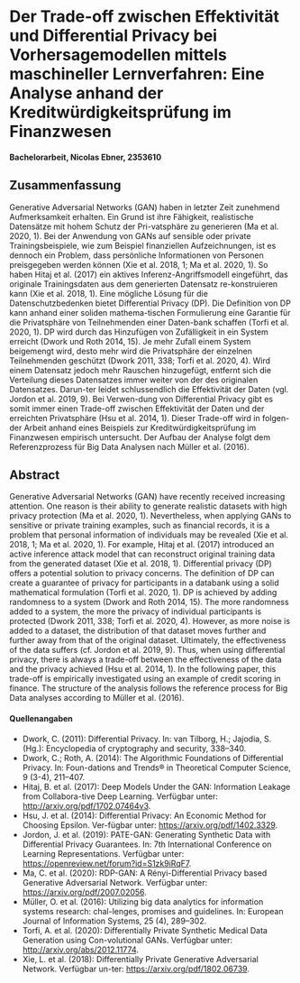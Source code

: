 # Der Trade-off zwischen Effektivität und Differential Privacy bei Vorhersagemodellen mittels maschineller Lernverfahren: Eine Analyse anhand der Kreditwürdigkeitsprüfung im Finanzwesen
#### Bachelorarbeit, Nicolas Ebner, 2353610


## Zusammenfassung

Generative Adversarial Networks (GAN) haben in letzter Zeit zunehmend Aufmerksamkeit erhalten. Ein Grund ist ihre Fähigkeit, realistische Datensätze mit hohem Schutz der Pri-vatsphäre zu generieren (Ma et al. 2020, 1). Bei der Anwendung von GANs auf sensible oder private Trainingsbeispiele, wie zum Beispiel finanziellen Aufzeichnungen, ist es dennoch ein Problem, dass persönliche Informationen von Personen preisgegeben werden können (Xie et al. 2018, 1; Ma et al. 2020, 1). So haben Hitaj et al. (2017) ein aktives Inferenz-Angriffsmodell eingeführt, das originale Trainingsdaten aus dem generierten Datensatz re-konstruieren kann (Xie et al. 2018, 1). Eine mögliche Lösung für die Datenschutzbedenken bietet Differential Privacy (DP). Die Definition von DP kann anhand einer soliden mathema-tischen Formulierung eine Garantie für die Privatsphäre von Teilnehmenden einer Daten-bank schaffen (Torfi et al. 2020, 1). DP wird durch das Hinzufügen von Zufälligkeit in ein System erreicht (Dwork und Roth 2014, 15). Je mehr Zufall einem System beigemengt wird, desto mehr wird die Privatsphäre der einzelnen Teilnehmenden geschützt (Dwork 2011, 338; Torfi et al. 2020, 4). Wird einem Datensatz jedoch mehr Rauschen hinzugefügt, entfernt sich die Verteilung dieses Datensatzes immer weiter von der des originalen Datensatzes. Darun-ter leidet schlussendlich die Effektivität der Daten (vgl. Jordon et al. 2019, 9). Bei Verwen-dung von Differential Privacy gibt es somit immer einen Trade-off zwischen Effektivität der Daten und der erreichten Privatsphäre (Hsu et al. 2014, 1). Dieser Trade-off wird in folgen-der Arbeit anhand eines Beispiels zur Kreditwürdigkeitsprüfung im Finanzwesen empirisch untersucht. Der Aufbau der Analyse folgt dem Referenzprozess für Big Data Analysen nach Müller et al. (2016).


## Abstract

Generative Adversarial Networks (GAN) have recently received increasing attention. One reason is their ability to generate realistic datasets with high privacy protection (Ma et al. 2020, 1). Nevertheless, when applying GANs to sensitive or private training examples, such as financial records, it is a problem that personal information of individuals may be revealed (Xie et al. 2018, 1; Ma et al. 2020, 1). For example, Hitaj et al. (2017) introduced an active inference attack model that can reconstruct original training data from the generated dataset (Xie et al. 2018, 1). Differential privacy (DP) offers a potential solution to privacy concerns. The definition of DP can create a guarantee of privacy for participants in a databank using a solid mathematical formulation (Torfi et al. 2020, 1). DP is achieved by adding randomness to a system (Dwork and Roth 2014, 15). The more randomness added to a system, the more the privacy of individual participants is protected (Dwork 2011, 338; Torfi et al. 2020, 4). However, as more noise is added to a dataset, the distribution of that dataset moves further and further away from that of the original dataset. Ultimately, the effectiveness of the data suffers (cf. Jordon et al. 2019, 9). Thus, when using differential privacy, there is always a trade-off between the effectiveness of the data and the privacy achieved (Hsu et al. 2014, 1). In the following paper, this trade-off is empirically investigated using an example of credit scoring in finance. The structure of the analysis follows the reference process for Big Data analyses according to Müller et al. (2016).



#### Quellenangaben
- Dwork, C. (2011): Differential Privacy. In: van Tilborg, H.; Jajodia, S. (Hg.): Encyclopedia of cryptography and security, 338–340.
- Dwork, C.; Roth, A. (2014): The Algorithmic Foundations of Differential Privacy. In: Foun-dations and Trends® in Theoretical Computer Science, 9 (3-4), 211–407.
- Hitaj, B. et al. (2017): Deep Models Under the GAN: Information Leakage from Collabora-tive Deep Learning. Verfügbar unter: http://arxiv.org/pdf/1702.07464v3.
- Hsu, J. et al. (2014): Differential Privacy: An Economic Method for Choosing Epsilon. Ver-fügbar unter: https://arxiv.org/pdf/1402.3329.
- Jordon, J. et al. (2019): PATE-GAN: Generating Synthetic Data with Differential Privacy Guarantees. In: 7th International Conference on Learning Representations. Verfügbar unter: https://openreview.net/forum?id=S1zk9iRqF7.
- Ma, C. et al. (2020): RDP-GAN: A Rényi-Differential Privacy based Generative Adversarial Network. Verfügbar unter: https://arxiv.org/pdf/2007.02056.
- Müller, O. et al. (2016): Utilizing big data analytics for information systems research: chal-lenges, promises and guidelines. In: European Journal of Information Systems, 25 (4), 289–302.
- Torfi, A. et al. (2020): Differentially Private Synthetic Medical Data Generation using Con-volutional GANs. Verfügbar unter: http://arxiv.org/abs/2012.11774.
- Xie, L. et al. (2018): Differentially Private Generative Adversarial Network. Verfügbar un-ter: https://arxiv.org/pdf/1802.06739.